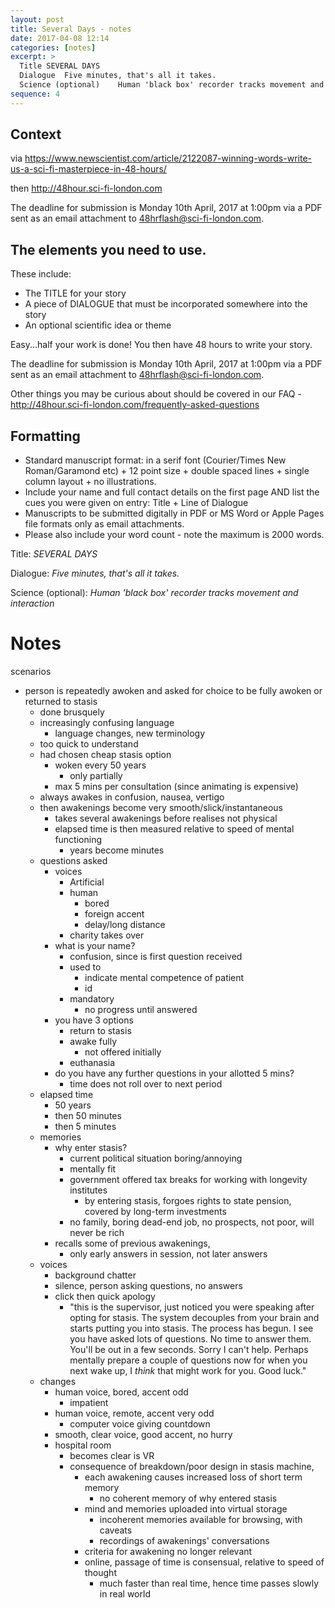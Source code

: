 ```yaml
---
layout: post
title: Several Days - notes
date: 2017-04-08 12:14
categories: [notes]
excerpt: >
  Title	SEVERAL DAYS
  Dialogue	Five minutes, that's all it takes.
  Science (optional)	Human 'black box' recorder tracks movement and interactions
sequence: 4
---
```

## Context

via https://www.newscientist.com/article/2122087-winning-words-write-us-a-sci-fi-masterpiece-in-48-hours/

then http://48hour.sci-fi-london.com

The deadline for submission is Monday 10th April, 2017 at 1:00pm via a PDF sent as an email attachment to 48hrflash@sci-fi-london.com.

## The elements you need to use.

These include:

* The TITLE for your story
* A piece of DIALOGUE that must be incorporated somewhere into the story
* An optional scientific idea or theme

Easy...half your work is done! You then have 48 hours to write your story.

The deadline for submission is Monday 10th April, 2017 at 1:00pm via a PDF sent as an email attachment to 48hrflash@sci-fi-london.com.

Other things you may be curious about should be covered in our FAQ - http://48hour.sci-fi-london.com/frequently-asked-questions

## Formatting

* Standard manuscript format: in a serif font (Courier/Times New Roman/Garamond etc) + 12 point size + double spaced lines + single column layout + no illustrations.
* Include your name and full contact details on the first page AND list the cues you were given on entry: Title + Line of Dialogue
* Manuscripts to be submitted digitally in PDF or MS Word or Apple Pages file formats only as email attachments.
* Please also include your word count - note the maximum is 2000 words.

Title: *SEVERAL DAYS*

Dialogue: *Five minutes, that's all it takes.*

Science (optional):	*Human 'black box' recorder tracks movement and interaction*

# Notes

scenarios
* person is repeatedly awoken and asked for choice to be fully awoken or returned to stasis
   * done brusquely
   * increasingly confusing language
      * language changes, new terminology
   * too quick to understand
   * had chosen cheap stasis option
      * woken every 50 years
         * only partially
      * max 5 mins per consultation (since animating is expensive)
   * always awakes in confusion, nausea, vertigo
   * then awakenings become very smooth/slick/instantaneous
      * takes several awakenings before realises not physical
      * elapsed time is then measured relative to speed of mental functioning
         * years become minutes
   * questions asked
      * voices
         * Artificial
         * human
            * bored
            * foreign accent
            * delay/long distance
         * charity takes over
      * what is your name?
         * confusion, since is first question received
         * used to
            * indicate mental competence of patient
            * id
         * mandatory
            * no progress until answered
      * you have 3 options
         * return to stasis
         * awake fully
            * not offered initially
         * euthanasia
      * do you have any further questions in your allotted 5 mins?
         * time does not roll over to next period
   * elapsed time
      * 50 years
      * then 50 minutes
      * then 5 minutes
   * memories
      * why enter stasis?
         * current political situation boring/annoying
         * mentally fit
         * government offered tax breaks for working with longevity institutes
            * by entering stasis, forgoes rights to state pension, covered by long-term investments
         * no family, boring dead-end job, no prospects, not poor, will never be rich
      * recalls some of previous awakenings,
         * only early answers in session, not later answers
   * voices
      * background chatter
      * silence, person asking questions, no answers
      * click then quick apology
         * "this is the supervisor, just noticed you were speaking after opting for stasis. The system decouples from your brain and starts putting you into stasis. The process has begun. I see you have asked lots of questions. No time to answer them. You'll be out in a few seconds. Sorry I can't help. Perhaps mentally prepare a couple of questions now for when you next wake up, I *think* that might work for you. Good luck."
   * changes
      * human voice, bored, accent odd
         * impatient
      * human voice, remote, accent very odd
         * computer voice giving countdown
      * smooth, clear voice, good accent, no hurry
      * hospital room
          * becomes clear is VR
          * consequence of breakdown/poor design in stasis machine,
             * each awakening causes increased loss of short term memory
                * no coherent memory of why entered stasis
             * mind and memories uploaded into virtual storage
                * incoherent memories available for browsing, with caveats
                * recordings of awakenings' conversations
             * criteria for awakening no longer relevant
             * online, passage of time is consensual, relative to speed of thought
                * much faster than real time, hence time passes slowly in real world
